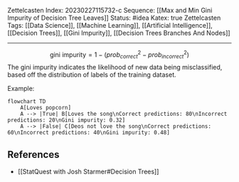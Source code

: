 Zettelcasten Index: 20230227115732-c
Sequence: [[Max and Min Gini Impurity of Decision Tree Leaves]]
Status: #idea
Katex: true
Zettelcasten Tags: [[Data Science]], [[Machine Learning]], [[Artificial Intelligence]], [[Decision Trees]], [[Gini Impurity]], [[Decision Trees Branches And Nodes]]

---

$$\text{gini impurity} = 1 - (prob_{correct}^2 - prob_{incorrect}^2)$$
The gini impurity indicates the likelihood of new data being misclassified, based off the distribution of labels of the training dataset.

Example:
```mermaid
flowchart TD
    A[Loves popcorn]
    A --> |True| B[Loves the song\nCorrect predictions: 80\nIncorrect predictions: 20\nGini impurity: 0.32]
    A --> |False| C[Deos not love the song\nCorrect predictions: 60\nIncorrect predictions: 40\nGini impurity: 0.48]
```

## References
- [[StatQuest with Josh Starmer#Decision Trees]]